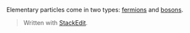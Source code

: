 Elementary particles come in two types: [fermions](https://en.wikipedia.org/wiki/Enrico_Fermi) and [bosons](https://en.wikipedia.org/wiki/Satyendra_Nath_Bose).


> Written with [StackEdit](https://stackedit.io/).
<!--stackedit_data:
eyJoaXN0b3J5IjpbMjc5MjM4NTI2XX0=
-->